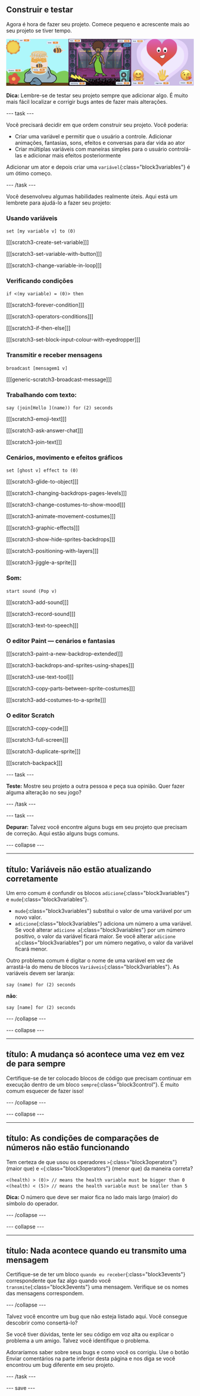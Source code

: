 ## Construir e testar

Agora é hora de fazer seu projeto. Comece pequeno e acrescente mais ao seu projeto se tiver tempo.

![](images/step3_image.png)

**Dica:** Lembre-se de testar seu projeto sempre que adicionar algo. É muito mais fácil localizar e corrigir bugs antes de fazer mais alterações.

--- task ---

Você precisará decidir em que ordem construir seu projeto. Você poderia:

+ Criar uma variável e permitir que o usuário a controle. Adicionar animações, fantasias, sons, efeitos e conversas para dar vida ao ator
+ Criar múltiplas variáveis com maneiras simples para o usuário controlá-las e adicionar mais efeitos posteriormente

Adicionar um ator e depois criar uma `variável`{:class="block3variables"} é um ótimo começo.

--- /task ---

Você desenvolveu algumas habilidades realmente úteis. Aqui está um lembrete para ajudá-lo a fazer seu projeto:

### Usando variáveis

```blocks3
set [my variable v] to (0)
```

[[[scratch3-create-set-variable]]]

[[[scratch3-set-variable-with-button]]]

[[[scratch3-change-variable-in-loop]]]

### Verificando condições

```blocks3
if <(my variable) = (0)> then
```

[[[scratch3-forever-condition]]]

[[[scratch3-operators-conditions]]]

[[[scratch3-if-then-else]]]

[[[scratch3-set-block-input-colour-with-eyedropper]]]

### Transmitir e receber mensagens

```blocks3
broadcast [mensagem1 v]
```

[[[generic-scratch3-broadcast-message]]]

### Trabalhando com texto:

```blocks3
say (join[Hello ](name)) for (2) seconds
```

[[[scratch3-emoji-text]]]

[[[scratch3-ask-answer-chat]]]

[[[scratch3-join-text]]]

### Cenários, movimento e efeitos gráficos

```blocks3
set [ghost v] effect to (0)
```

[[[scratch3-glide-to-object]]]

[[[scratch3-changing-backdrops-pages-levels]]]

[[[scratch3-change-costumes-to-show-mood]]]

[[[scratch3-animate-movement-costumes]]]

[[[scratch3-graphic-effects]]]

[[[scratch3-show-hide-sprites-backdrops]]]

[[[scratch3-positioning-with-layers]]]

[[[scratch3-jiggle-a-sprite]]]

### Som:

```blocks3
start sound (Pop v)
```

[[[scratch3-add-sound]]]

[[[scratch3-record-sound]]]

[[[scratch3-text-to-speech]]]

### O editor Paint — cenários e fantasias

[[[scratch3-paint-a-new-backdrop-extended]]]

[[[scratch3-backdrops-and-sprites-using-shapes]]]

[[[scratch3-use-text-tool]]]

[[[scratch3-copy-parts-between-sprite-costumes]]]

[[[scratch3-add-costumes-to-a-sprite]]]

### O editor Scratch

[[[scratch3-copy-code]]]

[[[scratch3-full-screen]]]

[[[scratch3-duplicate-sprite]]]

[[[scratch-backpack]]]


--- task ---

**Teste:** Mostre seu projeto a outra pessoa e peça sua opinião. Quer fazer alguma alteração no seu jogo?

--- /task ---

--- task ---

**Depurar:** Talvez você encontre alguns bugs em seu projeto que precisam de correção. Aqui estão alguns bugs comuns.


--- collapse ---

---
título: Variáveis não estão atualizando corretamente
---

Um erro comum é confundir os blocos `adicione`{:class="block3variables"} e `mude`{:class="block3variables"}.

+ `mude`{:class="block3variables"} substitui o valor de uma variável por um novo valor.
+ `adicione`{:class="block3variables"} adiciona um número a uma variável. Se você alterar `adicione a`{:class="block3variables"} por um número positivo, o valor da variável ficará maior. Se você alterar `adicione a`{:class="block3variables"} por um número negativo, o valor da variável ficará menor.


Outro problema comum é digitar o nome de uma variável em vez de arrastá-la do menu de blocos `Variáveis`{:class="block3variables"}. As variáveis devem ser laranja:

```blocks3
say (name) for (2) seconds
```

**não**:

```blocks3
say [name] for (2) seconds
```

--- /collapse ---

--- collapse ---

---
título: A mudança só acontece uma vez em vez de para sempre
---

Certifique-se de ter colocado blocos de código que precisam continuar em execução dentro de um bloco `sempre`{:class="block3control"}. É muito comum esquecer de fazer isso!

--- /collapse ---

--- collapse ---

---
título: As condições de comparações de números não estão funcionando
---

Tem certeza de que usou os operadores `>`{:class="block3operators"} (maior que) e `<`{:class="block3operators"} (menor que) da maneira correta?

```blocks3
<(health) > (0)> // means the health variable must be bigger than 0
<(health) < (5)> // means the health variable must be smaller than 5
```

**Dica:** O número que deve ser maior fica no lado mais largo (maior) do símbolo do operador.

--- /collapse ---

--- collapse ---

---
título: Nada acontece quando eu transmito uma mensagem
---

Certifique-se de ter um bloco `quando eu receber`{:class="block3events"} correspondente que faz algo quando você `transmite`{:class="block3events"} uma mensagem. Verifique se os nomes das mensagens correspondem.

--- /collapse ---

Talvez você encontre um bug que não esteja listado aqui. Você consegue descobrir como consertá-lo?

Se você tiver dúvidas, tente ler seu código em voz alta ou explicar o problema a um amigo. Talvez você identifique o problema.

Adoraríamos saber sobre seus bugs e como você os corrigiu. Use o botão Enviar comentários na parte inferior desta página e nos diga se você encontrou um bug diferente em seu projeto.

--- /task ---


--- save ---

